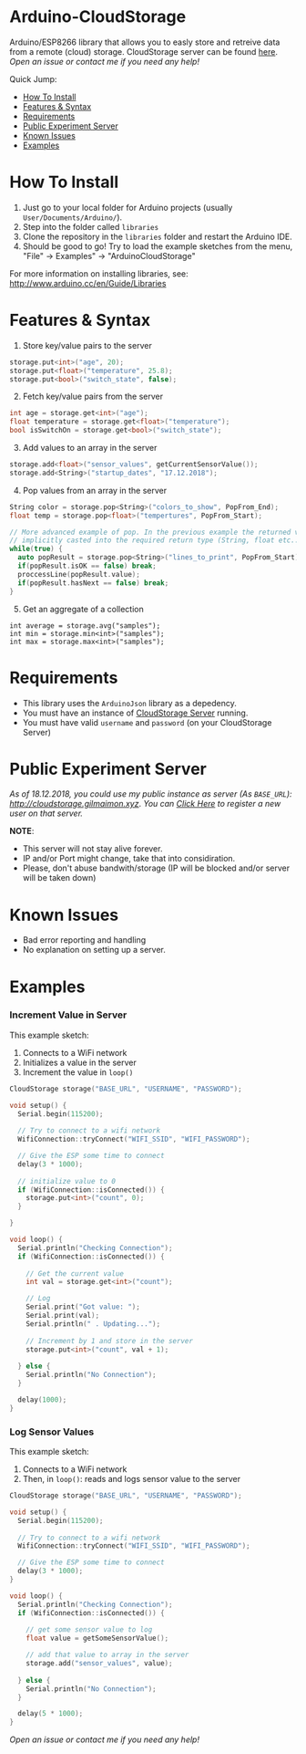 # Arduino-CloudStorage
Arduino/ESP8266 library that allows you to easly store and retreive data from a remote (cloud) storage. CloudStorage server can be found [here](https://github.com/gilmaimon/CloudStorage-Server).
*Open an issue or contact me if you need any help!*

Quick Jump:
* [How To Install](#How-To-Install)
* [Features & Syntax](#features--syntax)
* [Requirements](#requirements)
* [Public Experiment Server](#Public-Experiment-Server)
* [Known Issues](#known-issues)
* [Examples](#examples)

# How To Install
1. Just go to your local folder for Arduino projects (usually `User/Documents/Arduino/`).
2. Step into the folder called `libraries`
3. Clone the repository in the `libraries` folder and restart the Arduino IDE.
4. Should be good to go! Try to load the example sketches from the menu, "File" -> Examples" -> "ArduinoCloudStorage"

For more information on installing libraries, see: http://www.arduino.cc/en/Guide/Libraries

# Features & Syntax
1. Store key/value pairs to the server
```C++
storage.put<int>("age", 20);
storage.put<float>("temperature", 25.8);
storage.put<bool>("switch_state", false);
```
2. Fetch key/value pairs from the server
```C++
int age = storage.get<int>("age");
float temperature = storage.get<float>("temperature");
bool isSwitchOn = storage.get<bool>("switch_state");
```
3. Add values to an array in the server
```C++
storage.add<float>("sensor_values", getCurrentSensorValue());
storage.add<String>("startup_dates", "17.12.2018");
```
4. Pop values from an array in the server
```C++
String color = storage.pop<String>("colors_to_show", PopFrom_End);
float temp = storage.pop<float>("tempertures", PopFrom_Start);
```
```C++
// More advanced example of pop. In the previous example the returned value is 
// implicitly casted into the required return type (String, float etc..)
while(true) {
  auto popResult = storage.pop<String>("lines_to_print", PopFrom_Start);
  if(popResult.isOK == false) break;
  proccessLine(popResult.value);
  if(popResult.hasNext == false) break;
}
```
5. Get an aggregate of a collection
```
int average = storage.avg("samples");
int min = storage.min<int>("samples");
int max = storage.max<int>("samples");
```


# Requirements
* This library uses the `ArduinoJson` library as a depedency.
* You must have an instance of [CloudStorage Server](https://github.com/gilmaimon/CloudStorage-Server) running.
* You must have valid `username` and `password` (on your CloudStorage Server)

# Public Experiment Server
*As of 18.12.2018, you could use my public instance as server (As `BASE_URL`): http://cloudstorage.gilmaimon.xyz*. 
*You can [Click Here](http://cloudstorage.gilmaimon.xyz/user/register) to register a new user on that server.*

**NOTE**:
* This server will not stay alive forever. 
* IP and/or Port might change, take that into considiration.
* Please, don't abuse bandwith/storage (IP will be blocked and/or server will be taken down)

# Known Issues
* Bad error reporting and handling
* No explanation on setting up a server.

# Examples

### Increment Value in Server
This example sketch:
1. Connects to a WiFi network
2. Initializes a value in the server
3. Increment the value in `loop()`

```C++
CloudStorage storage("BASE_URL", "USERNAME", "PASSWORD");

void setup() {
  Serial.begin(115200);
  
  // Try to connect to a wifi network
  WifiConnection::tryConnect("WIFI_SSID", "WIFI_PASSWORD");  

  // Give the ESP some time to connect
  delay(3 * 1000);
  
  // initialize value to 0
  if (WifiConnection::isConnected()) {
    storage.put<int>("count", 0);
  }

}

void loop() {
  Serial.println("Checking Connection");
  if (WifiConnection::isConnected()) {
    
    // Get the current value
    int val = storage.get<int>("count");

    // Log
    Serial.print("Got value: ");
    Serial.print(val);
    Serial.println(" . Updating...");
    
    // Increment by 1 and store in the server
    storage.put<int>("count", val + 1);
    
  } else {
    Serial.println("No Connection");
  }

  delay(1000);
}
```

### Log Sensor Values
This example sketch:
1. Connects to a WiFi network
2. Then, in `loop()`: reads and logs sensor value to the server

```C++
CloudStorage storage("BASE_URL", "USERNAME", "PASSWORD");

void setup() {
  Serial.begin(115200);
  
  // Try to connect to a wifi network
  WifiConnection::tryConnect("WIFI_SSID", "WIFI_PASSWORD");  

  // Give the ESP some time to connect
  delay(3 * 1000);
}

void loop() {
  Serial.println("Checking Connection");
  if (WifiConnection::isConnected()) {
    
    // get some sensor value to log
    float value = getSomeSensorValue();

    // add that value to array in the server
    storage.add("sensor_values", value);
    
  } else {
    Serial.println("No Connection");
  }

  delay(5 * 1000);
}
```
*Open an issue or contact me if you need any help!*
